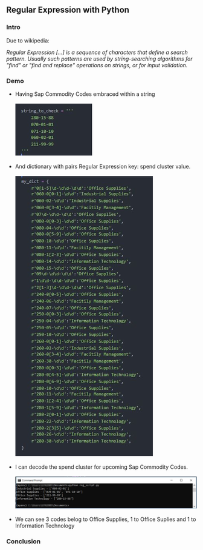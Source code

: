 <h2>Regular Expression with Python</h2>
<h3>Intro</h3>
<p>Due to wikipedia:</p>
<p><i>Regular Expression [...] is a sequence of characters that define a search pattern. Usually such patterns are used by string-searching algorithms for "find" or "find and replace" operations on strings, or for input validation.</i></p>
<h3>Demo</h3>
<ul>
  <li>Having Sap Commodity Codes embraced within a string</li>
  <br>
  <img src="images/string.JPG">
  <br><br>
  <li>And dictionary with pairs Regular Expression key: spend cluster value.</li>
  <br>
  <img src="images/re.JPG">
  <br><br>
  <li>I can decode the spend cluster for upcoming Sap Commodity Codes.</li>
  <br>
  <img src="images/outcome.jpg">
  <br><br>
  <li>We can see 3 codes belog to Office Supplies, 1 to Office Suplies and 1 to Information Technology</li>
</ul>
<h3>Conclusion</h3>
